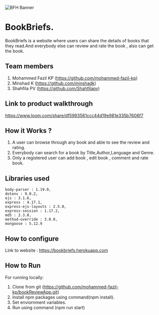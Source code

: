 ![BFH Banner](https://trello-attachments.s3.amazonaws.com/542e9c6316504d5797afbfb9/542e9c6316504d5797afbfc1/39dee8d993841943b5723510ce663233/Frame_19.png)
# BookBriefs.
BookBriefs is a website where users can share the details of books that they read.And everybody else can review and rate the book , also can get the book.
## Team members
1. Mohammed Fazil KP (https://github.com/mohammed-fazil-kp)
2. Minshad K (https://github.com/minshadk)
3. Shahfila PV (https://github.com/Shahfilapv)
## Link to product walkthrough
https://www.loom.com/share/df5993561ccc44d19e981e335b7606f7
## How it Works ?
1. A user can browse through any book and able to see the review and rating.
2. Everybody can search for a book by Title,Author,Language and Genre.
3. Only a registered user can add book , edit book , comment and rate book.
## Libraries used
    body-parser : 1.19.0,
    dotenv : 9.0.2,
    ejs : 3.1.6,
    express : 4.17.1,
    express-ejs-layouts : 2.5.0,
    express-session : 1.17.2,
    md5 : 2.3.0,
    method-override : 3.0.0,
    mongoose : 5.12.9
## How to configure
Link to website : https://bookbriefs.herokuapp.com
## How to Run
For running locally:
1. Clone from git (https://github.com/mohammed-fazil-kp/bookReviewApp.git)
2. Install npm packages using command(npm install).
3. Set enviornment variables.
4. Run using command (npm run start)
